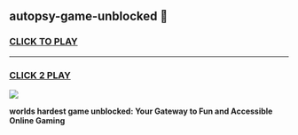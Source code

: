 
## autopsy-game-unblocked 👋
<h3>
<a href="https://premium.freeplayer.one?title=autopsy-game-unblocked&ref=14F">CLICK TO PLAY</a></h3>
<hr>

<h3>
<a href="https://premium.freeplayer.one?title=autopsy-game-unblocked&ref=14F">CLICK 2 PLAY</a>
  
</h3>

<a href="https://premium.freeplayer.one?title=autopsy-game-unblocked&ref=12F/"><img src="https://clearcache.store/games.png"></a>


**worlds hardest game unblocked: Your Gateway to Fun and Accessible Online Gaming**
